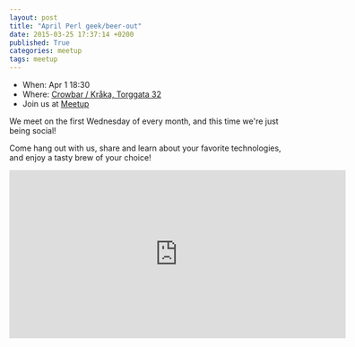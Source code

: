 ```yaml
---
layout: post
title: "April Perl geek/beer-out"
date: 2015-03-25 17:37:14 +0200
published: True
categories: meetup
tags: meetup
---
```


* When: Apr 1 18:30
* Where: [Crowbar / Kråka, Torggata 32](https://maps.google.com/maps?f=q&hl=en&q=Torggata+32%2C+Oslo%2C+no)
* Join us at [Meetup](https://www.meetup.com/Oslo-pm/events/221393718/)

We meet on the first Wednesday of every month, and this time we&#39;re just being social!

Come hang out with us, share and learn about your favorite technologies, and enjoy a tasty brew of your choice!

<iframe class="google-maps" src="https://www.google.com/maps/embed/v1/place?q=q=Torggata+32%2C+Oslo%2C+no&key=AIzaSyASIjsQVcDWLnkdszZ-yw13Qcs-iFk8Q4Y" width="600" height="300" frameborder="0" allowfullscreen></iframe>
